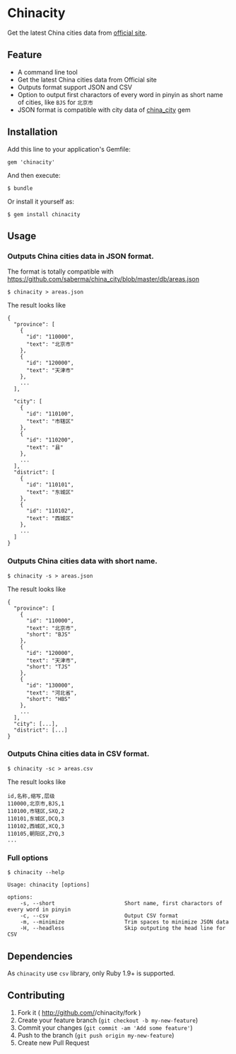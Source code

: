 # Chinacity

Get the latest China cities data from [official site](http://www.stats.gov.cn/tjsj/tjbz/xzqhdm/).

## Feature

* A command line tool
* Get the latest China cities data from Official site
* Outputs format support JSON and CSV
* Option to output first charactors of every word in pinyin as short name of cities, like `BJS` for `北京市`
* JSON format is compatible with city data of [china_city](https://github.com/saberma/china_city) gem

## Installation

Add this line to your application's Gemfile:

    gem 'chinacity'

And then execute:

    $ bundle

Or install it yourself as:

    $ gem install chinacity

## Usage

### Outputs China cities data in JSON format.

The format is totally compatible with <https://github.com/saberma/china_city/blob/master/db/areas.json>

    $ chinacity > areas.json


The result looks like

```
{
  "province": [
    {
      "id": "110000",
      "text": "北京市"
    },
    {
      "id": "120000",
      "text": "天津市"
    },
    ...
  ],

  "city": [
    {
      "id": "110100",
      "text": "市辖区"
    },
    {
      "id": "110200",
      "text": "县"
    },
    ...
  ],
  "district": [
    {
      "id": "110101",
      "text": "东城区"
    },
    {
      "id": "110102",
      "text": "西城区"
    },
    ...
  ]
}
```

### Outputs China cities data with short name.

    $ chinacity -s > areas.json

The result looks like

```
{
  "province": [
    {
      "id": "110000",
      "text": "北京市",
      "short": "BJS"
    },
    {
      "id": "120000",
      "text": "天津市",
      "short": "TJS"
    },
    {
      "id": "130000",
      "text": "河北省",
      "short": "HBS"
    },
    ...
  ],
  "city": [...],
  "district": [...]
}

```

### Outputs China cities data in CSV format.

    $ chinacity -sc > areas.csv

The result looks like

```
id,名称,缩写,层级
110000,北京市,BJS,1
110100,市辖区,SXQ,2
110101,东城区,DCQ,3
110102,西城区,XCQ,3
110105,朝阳区,ZYQ,3
...
```

### Full options

    $ chinacity --help

    Usage: chinacity [options]

    options:
        -s, --short                      Short name, first charactors of every word in pinyin
        -c, --csv                        Output CSV format
        -m, --minimize                   Trim spaces to minimize JSON data
        -H, --headless                   Skip outputing the head line for CSV

## Dependencies

As `chinacity` use `csv` library, only Ruby 1.9+ is supported.

## Contributing

1. Fork it ( http://github.com/<my-github-username>/chinacity/fork )
2. Create your feature branch (`git checkout -b my-new-feature`)
3. Commit your changes (`git commit -am 'Add some feature'`)
4. Push to the branch (`git push origin my-new-feature`)
5. Create new Pull Request
